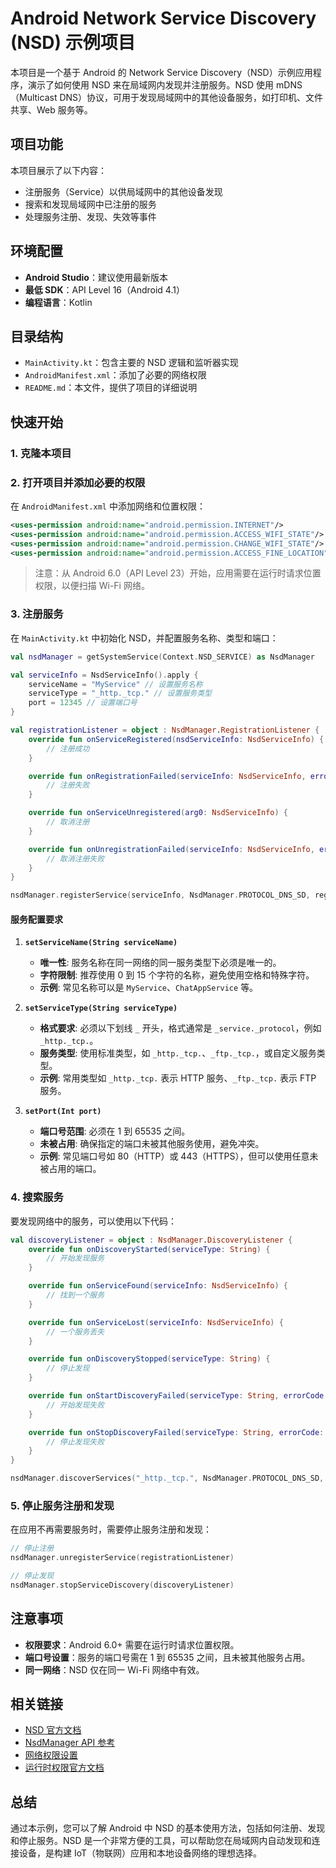 # Android Network Service Discovery (NSD) 示例项目

本项目是一个基于 Android 的 Network Service Discovery（NSD）示例应用程序，演示了如何使用 NSD 来在局域网内发现并注册服务。NSD 使用 mDNS（Multicast DNS）协议，可用于发现局域网中的其他设备服务，如打印机、文件共享、Web 服务等。

## 项目功能
本项目展示了以下内容：
- 注册服务（Service）以供局域网中的其他设备发现
- 搜索和发现局域网中已注册的服务
- 处理服务注册、发现、失效等事件

## 环境配置
- **Android Studio**：建议使用最新版本
- **最低 SDK**：API Level 16（Android 4.1）
- **编程语言**：Kotlin

## 目录结构
- `MainActivity.kt`：包含主要的 NSD 逻辑和监听器实现
- `AndroidManifest.xml`：添加了必要的网络权限
- `README.md`：本文件，提供了项目的详细说明

## 快速开始
### 1. 克隆本项目

### 2. 打开项目并添加必要的权限
在 `AndroidManifest.xml` 中添加网络和位置权限：
```xml
<uses-permission android:name="android.permission.INTERNET"/>
<uses-permission android:name="android.permission.ACCESS_WIFI_STATE"/>
<uses-permission android:name="android.permission.CHANGE_WIFI_STATE"/>
<uses-permission android:name="android.permission.ACCESS_FINE_LOCATION"/>
```
> 注意：从 Android 6.0（API Level 23）开始，应用需要在运行时请求位置权限，以便扫描 Wi-Fi 网络。

### 3. 注册服务
在 `MainActivity.kt` 中初始化 NSD，并配置服务名称、类型和端口：
```kotlin
val nsdManager = getSystemService(Context.NSD_SERVICE) as NsdManager

val serviceInfo = NsdServiceInfo().apply {
    serviceName = "MyService" // 设置服务名称
    serviceType = "_http._tcp." // 设置服务类型
    port = 12345 // 设置端口号
}

val registrationListener = object : NsdManager.RegistrationListener {
    override fun onServiceRegistered(nsdServiceInfo: NsdServiceInfo) {
        // 注册成功
    }

    override fun onRegistrationFailed(serviceInfo: NsdServiceInfo, errorCode: Int) {
        // 注册失败
    }

    override fun onServiceUnregistered(arg0: NsdServiceInfo) {
        // 取消注册
    }

    override fun onUnregistrationFailed(serviceInfo: NsdServiceInfo, errorCode: Int) {
        // 取消注册失败
    }
}

nsdManager.registerService(serviceInfo, NsdManager.PROTOCOL_DNS_SD, registrationListener)
```

#### 服务配置要求
1. **`setServiceName(String serviceName)`**
    - **唯一性**: 服务名称在同一网络的同一服务类型下必须是唯一的。
    - **字符限制**: 推荐使用 0 到 15 个字符的名称，避免使用空格和特殊字符。
    - **示例**: 常见名称可以是 `MyService`、`ChatAppService` 等。

2. **`setServiceType(String serviceType)`**
    - **格式要求**: 必须以下划线 `_` 开头，格式通常是 `_service._protocol`，例如 `_http._tcp.`。
    - **服务类型**: 使用标准类型，如 `_http._tcp.`、`_ftp._tcp.`，或自定义服务类型。
    - **示例**: 常用类型如 `_http._tcp.` 表示 HTTP 服务、`_ftp._tcp.` 表示 FTP 服务。

3. **`setPort(Int port)`**
    - **端口号范围**: 必须在 1 到 65535 之间。
    - **未被占用**: 确保指定的端口未被其他服务使用，避免冲突。
    - **示例**: 常见端口号如 80（HTTP）或 443（HTTPS），但可以使用任意未被占用的端口。

### 4. 搜索服务
要发现网络中的服务，可以使用以下代码：
```kotlin
val discoveryListener = object : NsdManager.DiscoveryListener {
    override fun onDiscoveryStarted(serviceType: String) {
        // 开始发现服务
    }

    override fun onServiceFound(serviceInfo: NsdServiceInfo) {
        // 找到一个服务
    }

    override fun onServiceLost(serviceInfo: NsdServiceInfo) {
        // 一个服务丢失
    }

    override fun onDiscoveryStopped(serviceType: String) {
        // 停止发现
    }

    override fun onStartDiscoveryFailed(serviceType: String, errorCode: Int) {
        // 开始发现失败
    }

    override fun onStopDiscoveryFailed(serviceType: String, errorCode: Int) {
        // 停止发现失败
    }
}

nsdManager.discoverServices("_http._tcp.", NsdManager.PROTOCOL_DNS_SD, discoveryListener)
```

### 5. 停止服务注册和发现
在应用不再需要服务时，需要停止服务注册和发现：
```kotlin
// 停止注册
nsdManager.unregisterService(registrationListener)

// 停止发现
nsdManager.stopServiceDiscovery(discoveryListener)
```

## 注意事项
- **权限要求**：Android 6.0+ 需要在运行时请求位置权限。
- **端口号设置**：服务的端口号需在 1 到 65535 之间，且未被其他服务占用。
- **同一网络**：NSD 仅在同一 Wi-Fi 网络中有效。

## 相关链接
- [NSD 官方文档](https://developer.android.com/training/connect-devices-wirelessly/nsd)
- [NsdManager API 参考](https://developer.android.com/reference/android/net/nsd/NsdManager)
- [网络权限设置](https://developer.android.com/training/basics/network-ops/connecting)
- [运行时权限官方文档](https://developer.android.com/training/permissions/requesting)

## 总结
通过本示例，您可以了解 Android 中 NSD 的基本使用方法，包括如何注册、发现和停止服务。NSD 是一个非常方便的工具，可以帮助您在局域网内自动发现和连接设备，是构建 IoT（物联网）应用和本地设备网络的理想选择。